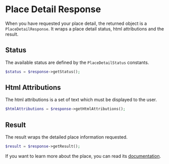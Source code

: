 # Place Detail Response

When you have requested your place detail, the returned object is a `PlaceDetailResponse`. It wraps a place detail 
status, html attributions and the result.

## Status

The available status are defined by the `PlaceDetailStatus` constants.

``` php
$status = $response->getStatus();
```

## Html Attributions

The html attributions is a set of text which must be displayed to the user.

``` php
$htmlAttributions = $response->getHtmlAttributions();
```

## Result

The result wraps the detailed place information requested.

``` php
$result = $response->getResult();
```

If you want to learn more about the place, you can read its [documentation](/doc/service/place/base/place.md).
